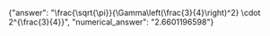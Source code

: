 {"answer": "\\frac{\\sqrt{\\pi}}{\\Gamma\\left(\\frac{3}{4}\\right)^2} \\cdot 2^{\\frac{3}{4}}", "numerical_answer": "2.6601196598"}